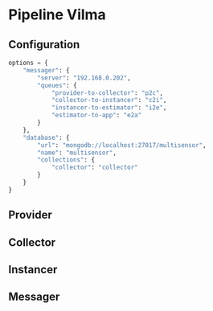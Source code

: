# Pipeline Vilma

## Configuration

```python
options = {
    "messager": {
        "server": "192.168.0.202",
        "queues": {
            "provider-to-collector": "p2c",
            "collector-to-instancer": "c2i",
            "instancer-to-estimator": "i2e",
            "estimator-to-app": "e2a"
        }
    },
    "database": {
        "url": "mongodb://localhost:27017/multisensor",
        "name": "multisensor",
        "collections": {
            "collector": "collector"
        }
    }
}
```

## Provider

## Collector

## Instancer

## Messager
